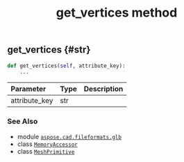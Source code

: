 ﻿---
title: get_vertices method
second_title: Aspose.CAD for Python via .NET API References
description: 
type: docs
weight: 70
url: /python-net/aspose.cad.fileformats.glb/meshprimitive/get_vertices/
is_root: false
---

## get_vertices {#str}





```python
def get_vertices(self, attribute_key):
    ...
```


| Parameter | Type | Description |
| :- | :- | :- |
| attribute_key | str |  |



### See Also
* module [`aspose.cad.fileformats.glb`](../../)
* class [`MemoryAccessor`](/cad/python-net/aspose.cad.fileformats.glb.memory/memoryaccessor)
* class [`MeshPrimitive`](/cad/python-net/aspose.cad.fileformats.glb/meshprimitive)
